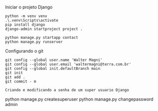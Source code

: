 Iniciar o projeto Django 

```
python -m venv venv
.\.venv\Scripts\activate
pip install django
django-admin startproject project .

python manage.py startapp contact
python manage.py runserver

```
Configurando o git

```
git config --global user.name 'Walter Magni' 
git config --global user.email 'waltermagni@terra.com.br'
git config --global init.defaultBranch main
git init
git add . 
git commit - m  
```

```
Criando e modificando a senha de um super usuario Django

```
python manage.py createsuperuser
python manage.py changepassword admin
```
